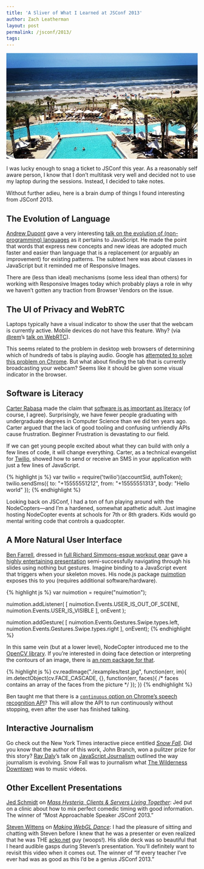```yaml
---
title: 'A Sliver of What I Learned at JSConf 2013'
author: Zach Leatherman
layout: post
permalink: /jsconf/2013/
tags:
---
```


![](/web/img/posts/jsconf/amelia.jpg)

I was lucky enough to snag a ticket to JSConf this year. As a reasonably self aware person, I know that I don’t multitask very well and decided not to use my laptop during the sessions. Instead, I decided to take notes.

Without further adieu, here is a brain dump of things I found interesting from JSConf 2013.

## The Evolution of Language

[Andrew Dupont](https://twitter.com/andrewdupont) gave a very interesting [talk on the evolution of (non-programming) languages](http://www.slideshare.net/savetheclocktower/learning-new-words-22244915) as it pertains to JavaScript.  He made the point that words that express new concepts and new ideas are adopted much faster and easier than language that is a replacement (or arguably an improvement) for existing patterns. The subtext here was about classes in JavaScript but it reminded me of Responsive Images.

There are (less than ideal) mechanisms (some less ideal than others) for working with Responsive Images today which probably plays a role in why we haven’t gotten any traction from Browser Vendors on the issue.

## The UI of Privacy and WebRTC

Laptops typically have a visual indicator to show the user that the webcam is currently active. Mobile devices do not have this feature. Why? (via [@rem](https://twitter.com/rem/)’s [talk on WebRTC](https://speakerdeck.com/rem/lessons-from-the-experimental-edge-of-technology)).

This seems related to the problem in desktop web browsers of determining which of hundreds of tabs is playing audio. Google has [attempted to solve this problem on Chrome](http://thenextweb.com/google/2013/02/25/google-chrome-may-soon-get-audio-indicators-to-show-you-noisy-tabs-keep-them-open-when-memory-runs-out/). But what about finding the tab that is currently broadcasting your webcam? Seems like it should be given some visual indicator in the browser.

## Software is Literacy

[Carter Rabasa](https://twitter.com/carterrabasa) made the claim that [software is as important as literacy](http://crabasa.github.io/jsconf-2013/) (of course, I agree). Surprisingly, we have fewer people graduating with undergraduate degrees in Computer Science than we did ten years ago.  Carter argued that the lack of good tooling and confusing unfriendly APIs cause frustration.  Beginner Frustration is devastating to our field.

If we can get young people excited about what they can build with only a few lines of code, it will change everything. Carter, as a technical evangelist for [Twilio](http://www.twilio.com/), showed how to send or receive an SMS in your application with just a few lines of JavaScript.

{% highlight js %}
var twilio = require('twilio')(accountSid, authToken);
twilio.sendSms({
  to:   "+15555551212", 
  from: "+15555551313", 
  body: "Hello world"
});
{% endhighlight %}

Looking back on JSConf, I had a ton of fun playing around with the NodeCopters—and I’m a hardened, somewhat apathetic adult. Just imagine hosting NodeCopter events at schools for 7th or 8th graders. Kids would go mental writing code that controls a quadcopter.

## A More Natural User Interface

[Ben Farrell](https://twitter.com/bfarrellforever), dressed in [full Richard Simmons-esque workout gear](https://twitter.com/kitesurfer/status/340538500317335552) gave a [highly entertaining presentation](https://github.com/bengfarrell/s2wPreso) semi-successfully navigating through his slides using nothing but gestures.   Imagine binding to a JavaScript event that triggers when your skeleton moves. His node.js package [nuimotion](https://github.com/bengfarrell/nuimotion) exposes this to you (requires additional software/hardware).

{% highlight js %}
var nuimotion = require("nuimotion");

nuimotion.addListener( [
  nuimotion.Events.USER_IS_OUT_OF_SCENE,
  nuimotion.Events.USER_IS_VISIBLE ],
  onEvent );

nuimotion.addGesture( [
  nuimotion.Events.Gestures.Swipe.types.left,
  nuimotion.Events.Gestures.Swipe.types.right ],
  onEvent);
{% endhighlight %}

In this same vein (but at a lower level), NodeCopter introduced me to the [OpenCV library](http://opencv.org/). If you’re interested in doing face detection or interpreting the contours of an image, there is [an npm package for that](https://github.com/peterbraden/node-opencv).

{% highlight js %}
cv.readImage("./examples/test.jpg", function(err, im){
  im.detectObject(cv.FACE_CASCADE, {}, function(err, faces){
    /* faces contains an array of the faces from the picture */
  });
})
{% endhighlight %}

Ben taught me that there is a [`continuous` option on Chrome’s speech recognition API](http://updates.html5rocks.com/2013/01/Voice-Driven-Web-Apps-Introduction-to-the-Web-Speech-API)? This will allow the API to run continuously without stopping, even after the user has finished talking.

## Interactive Journalism

Go check out the New York Times interactive piece entitled [*Snow Fall*](http://www.nytimes.com/projects/2012/snow-fall/). Did you know that the author of this work, John Branch, won a pulitzer prize for this story? [Ray Daly](https://twitter.com/raydaly)’s talk on [JavaScript Journalism](http://jsjournalism.com/jsconf/slides.html) outlined the way journalism is evolving. Snow Fall was to journalism what [The Wilderness Downtown](http://www.thewildernessdowntown.com/) was to music videos.

## Other Excellent Presentations

[Jed Schmidt](https://twitter.com/jedschmidt) on [*Mass Hysteria, Clients &amp; Servers Living Together*](http://www.flickr.com/photos/tr4nslator/sets/72157633835243012/): Jed put on a clinic about how to mix perfect comedic timing with good information. The winner of “Most Approachable Speaker JSConf 2013.”

[Steven Wittens](https://twitter.com/unconed) on [*Making WebGL Dance*](http://acko.net/files/fullfrontal/fullfrontal/webglmath/online.html): I had the pleasure of sitting and chatting with Steven before I knew that he was a presenter or even realized that he was THE [acko.net](http://acko.net/) guy (woops!). His slide deck was so beautiful that I heard audible gasps during Steven’s presentation. You’ll definitely want to revisit this video when it comes out. The winner of “If every teacher I’ve ever had was as good as this I’d be a genius JSConf 2013.”